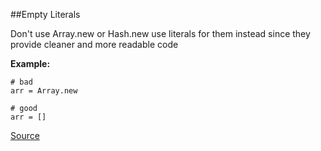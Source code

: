 ##Empty Literals

Don't use Array.new or Hash.new use literals for them instead since they provide cleaner and more readable code

**Example:**

```
# bad
arr = Array.new

# good
arr = []
```

[Source](http://www.rubydoc.info/gems/rubocop/RuboCop/Cop/Style/EmptyLiteral)
